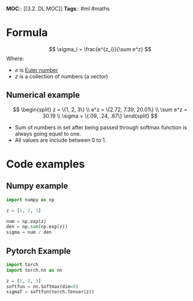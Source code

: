 **MOC**:: [[3.2. DL MOC]]
**Tags**:: #ml #maths 

# Formula
$$
\sigma_i = \frac{e^{z_i}}{\sum e^z}
$$
Where:
- $e$ is [Euler number](https://en.wikipedia.org/wiki/E_(mathematical_constant))
- $z$ is a collection of numbers (a vector)
## Numerical example
$$
\begin{split}
z = \{1, 2, 3\} \\
e^z = \{2.72, 7.39, 20.01\} \\
\sum e^z = 30.19 \\
\sigma = \{.09, .24, .67\}
\end{split}
$$
- Sum of numbers in set after being passed through softmax function is always going equel to one.
- All values are include between 0 to 1.

# Code examples
## Numpy example
```python
import numpy as np

z = [1, 2, 3]

num = np.exp(z)
den = np.sum(np.exp(z))
sigma = num / den
```
## Pytorch Example
```python
import torch
import torch.nn as nn

z = [1, 2, 3]
softfun = nn.Softmax(dim=0)
sigmaT = softfun(torch.Tensor(z))
```